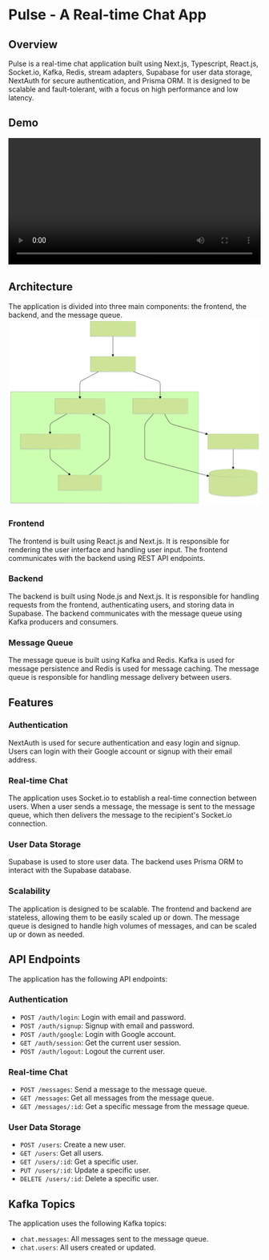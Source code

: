 # Pulse - A Real-time Chat App

## Overview

Pulse is a real-time chat application built using Next.js, Typescript, React.js, Socket.io, Kafka, Redis, stream adapters, Supabase for user data storage, NextAuth for secure authentication, and Prisma ORM. It is designed to be scalable and fault-tolerant, with a focus on high performance and low latency.
## Demo

<video width="100%" controls>
  <source src="/assets/demo_insta.mp4" type="video/mp4"/>
  Your browser does not support the video tag.
</video>

## Architecture

The application is divided into three main components: the frontend, the backend, and the message queue.
![Architecture Diagram](assets/pulse-arch.svg)

### Frontend

The frontend is built using React.js and Next.js. It is responsible for rendering the user interface and handling user input. The frontend communicates with the backend using REST API endpoints.

### Backend

The backend is built using Node.js and Next.js. It is responsible for handling requests from the frontend, authenticating users, and storing data in Supabase. The backend communicates with the message queue using Kafka producers and consumers.

### Message Queue

The message queue is built using Kafka and Redis. Kafka is used for message persistence and Redis is used for message caching. The message queue is responsible for handling message delivery between users.

## Features

### Authentication

NextAuth is used for secure authentication and easy login and signup. Users can login with their Google account or signup with their email address.

### Real-time Chat

The application uses Socket.io to establish a real-time connection between users. When a user sends a message, the message is sent to the message queue, which then delivers the message to the recipient's Socket.io connection.

### User Data Storage

Supabase is used to store user data. The backend uses Prisma ORM to interact with the Supabase database.

### Scalability

The application is designed to be scalable. The frontend and backend are stateless, allowing them to be easily scaled up or down. The message queue is designed to handle high volumes of messages, and can be scaled up or down as needed.

## API Endpoints

The application has the following API endpoints:

### Authentication

* `POST /auth/login`: Login with email and password.
* `POST /auth/signup`: Signup with email and password.
* `POST /auth/google`: Login with Google account.
* `GET /auth/session`: Get the current user session.
* `POST /auth/logout`: Logout the current user.

### Real-time Chat

* `POST /messages`: Send a message to the message queue.
* `GET /messages`: Get all messages from the message queue.
* `GET /messages/:id`: Get a specific message from the message queue.

### User Data Storage

* `POST /users`: Create a new user.
* `GET /users`: Get all users.
* `GET /users/:id`: Get a specific user.
* `PUT /users/:id`: Update a specific user.
* `DELETE /users/:id`: Delete a specific user.

## Kafka Topics

The application uses the following Kafka topics:

* `chat.messages`: All messages sent to the message queue.
* `chat.users`: All users created or updated.
